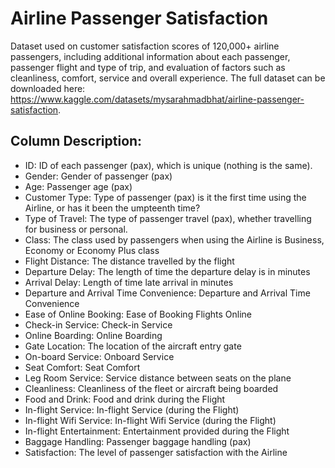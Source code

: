 # Airline Passenger Satisfaction
Dataset used on customer satisfaction scores of 120,000+ airline passengers, including additional information about each passenger, passenger flight and type of trip, and evaluation of factors such as cleanliness, comfort, service and overall experience. The full dataset can be downloaded here: https://www.kaggle.com/datasets/mysarahmadbhat/airline-passenger-satisfaction.

## Column Description:
- ID: ID of each passenger (pax), which is unique (nothing is the same).
- Gender: Gender of passenger (pax)
- Age: Passenger age (pax)
- Customer Type: Type of passenger (pax) is it the first time using the Airline, or has it been the umpteenth time?
- Type of Travel: The type of passenger travel (pax), whether travelling for business or personal.
- Class: The class used by passengers when using the Airline is Business, Economy or Economy Plus class
- Flight Distance: The distance travelled by the flight
- Departure Delay: The length of time the departure delay is in minutes
- Arrival Delay: Length of time late arrival in minutes
- Departure and Arrival Time Convenience: Departure and Arrival Time Convenience
- Ease of Online Booking: Ease of Booking Flights Online
- Check-in Service: Check-in Service
- Online Boarding: Online Boarding
- Gate Location: The location of the aircraft entry gate
- On-board Service: Onboard Service
- Seat Comfort: Seat Comfort
- Leg Room Service: Service distance between seats on the plane
- Cleanliness: Cleanliness of the fleet or aircraft being boarded
- Food and Drink: Food and drink during the Flight
- In-flight Service: In-flight Service (during the Flight)
- In-flight Wifi Service: In-flight Wifi Service (during the Flight)
- In-flight Entertainment: Entertainment provided during the Flight
- Baggage Handling: Passenger baggage handling (pax)
- Satisfaction: The level of passenger satisfaction with the Airline
